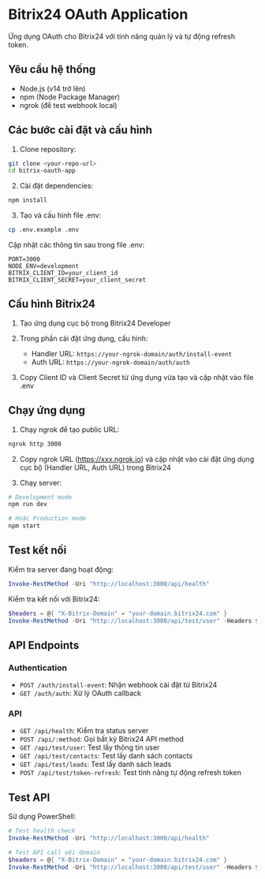 # Bitrix24 OAuth Application
Ứng dụng OAuth cho Bitrix24 với tính năng quản lý và tự động refresh token.
## Yêu cầu hệ thống
- Node.js (v14 trở lên)
- npm (Node Package Manager)
- ngrok (để test webhook local)
## Các bước cài đặt và cấu hình

1. Clone repository:
```bash
git clone <your-repo-url>
cd bitrix-oauth-app
```

2. Cài đặt dependencies:
```bash
npm install
```

3. Tạo và cấu hình file .env:
```bash
cp .env.example .env
```

Cập nhật các thông tin sau trong file .env:
```env
PORT=3000
NODE_ENV=development
BITRIX_CLIENT_ID=your_client_id
BITRIX_CLIENT_SECRET=your_client_secret
```

## Cấu hình Bitrix24

1. Tạo ứng dụng cục bộ trong Bitrix24 Developer 

2. Trong phần cài đặt ứng dụng, cấu hình:
   - Handler URL: `https://your-ngrok-domain/auth/install-event`
   - Auth URL: `https://your-ngrok-domain/auth/auth`

3. Copy Client ID và Client Secret từ ứng dụng vừa tạo và cập nhật vào file .env

## Chạy ứng dụng

1. Chạy ngrok để tạo public URL:
```bash
ngrok http 3000
```

2. Copy ngrok URL (https://xxx.ngrok.io) và cập nhật vào cài đặt ứng dụng cục bộ (Handler URL, Auth URL) trong Bitrix24

3. Chạy server:
```bash
# Development mode
npm run dev

# Hoặc Production mode
npm start
```

## Test kết nối

Kiểm tra server đang hoạt động:
```powershell
Invoke-RestMethod -Uri "http://localhost:3000/api/health"
```

Kiểm tra kết nối với Bitrix24:
```powershell
$headers = @{ "X-Bitrix-Domain" = "your-domain.bitrix24.com" }
Invoke-RestMethod -Uri "http://localhost:3000/api/test/user" -Headers $headers
```
## API Endpoints

### Authentication
- `POST /auth/install-event`: Nhận webhook cài đặt từ Bitrix24
- `GET /auth/auth`: Xử lý OAuth callback

### API
- `GET /api/health`: Kiểm tra status server
- `POST /api/:method`: Gọi bất kỳ Bitrix24 API method
- `GET /api/test/user`: Test lấy thông tin user
- `GET /api/test/contacts`: Test lấy danh sách contacts
- `GET /api/test/leads`: Test lấy danh sách leads
- `POST /api/test/token-refresh`: Test tính năng tự động refresh token

## Test API

Sử dụng PowerShell:
```powershell
# Test health check
Invoke-RestMethod -Uri "http://localhost:3000/api/health"

# Test API call với domain
$headers = @{ "X-Bitrix-Domain" = "your-domain.bitrix24.com" }
Invoke-RestMethod -Uri "http://localhost:3000/api/test/user" -Headers $headers
```